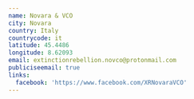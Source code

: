 ```yaml
---
name: Novara & VCO
city: Novara
country: Italy
countrycode: it
latitude: 45.4486
longitude: 8.62093
email: extinctionrebellion.novco@protonmail.com
publiciseemail: true
links:
  facebook: 'https://www.facebook.com/XRNovaraVCO'
---
```


